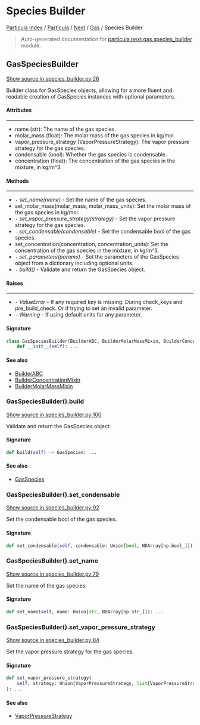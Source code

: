 # Species Builder

[Particula Index](../../../README.md#particula-index) / [Particula](../../index.md#particula) / [Next](../index.md#next) / [Gas](./index.md#gas) / Species Builder

> Auto-generated documentation for [particula.next.gas.species_builder](https://github.com/Gorkowski/particula/blob/main/particula/next/gas/species_builder.py) module.

## GasSpeciesBuilder

[Show source in species_builder.py:26](https://github.com/Gorkowski/particula/blob/main/particula/next/gas/species_builder.py#L26)

Builder class for GasSpecies objects, allowing for a more fluent and
readable creation of GasSpecies instances with optional parameters.

#### Attributes

----------
- name (str): The name of the gas species.
- molar_mass (float): The molar mass of the gas species in kg/mol.
- vapor_pressure_strategy (VaporPressureStrategy): The vapor pressure
    strategy for the gas species.
- condensable (bool): Whether the gas species is condensable.
- concentration (float): The concentration of the gas species in the
    mixture, in kg/m^3.

#### Methods

-------
- `-` *set_name(name)* - Set the name of the gas species.
- set_molar_mass(molar_mass, molar_mass_units): Set the molar mass of the
    gas species in kg/mol.
- `-` *set_vapor_pressure_strategy(strategy)* - Set the vapor pressure strategy
    for the gas species.
- `-` *set_condensable(condensable)* - Set the condensable bool of the gas
    species.
- set_concentration(concentration, concentration_units): Set the
    concentration of the gas species in the mixture, in kg/m^3.
- `-` *set_parameters(params)* - Set the parameters of the GasSpecies object from
    a dictionary including optional units.
- `-` *build()* - Validate and return the GasSpecies object.

#### Raises

------
- `-` *ValueError* - If any required key is missing. During check_keys and
    pre_build_check. Or if trying to set an invalid parameter.
- `-` *Warning* - If using default units for any parameter.

#### Signature

```python
class GasSpeciesBuilder(BuilderABC, BuilderMolarMassMixin, BuilderConcentrationMixin):
    def __init__(self): ...
```

#### See also

- [BuilderABC](../abc_builder.md#builderabc)
- [BuilderConcentrationMixin](../abc_builder.md#builderconcentrationmixin)
- [BuilderMolarMassMixin](../abc_builder.md#buildermolarmassmixin)

### GasSpeciesBuilder().build

[Show source in species_builder.py:100](https://github.com/Gorkowski/particula/blob/main/particula/next/gas/species_builder.py#L100)

Validate and return the GasSpecies object.

#### Signature

```python
def build(self) -> GasSpecies: ...
```

#### See also

- [GasSpecies](./species.md#gasspecies)

### GasSpeciesBuilder().set_condensable

[Show source in species_builder.py:92](https://github.com/Gorkowski/particula/blob/main/particula/next/gas/species_builder.py#L92)

Set the condensable bool of the gas species.

#### Signature

```python
def set_condensable(self, condensable: Union[bool, NDArray[np.bool_]]): ...
```

### GasSpeciesBuilder().set_name

[Show source in species_builder.py:79](https://github.com/Gorkowski/particula/blob/main/particula/next/gas/species_builder.py#L79)

Set the name of the gas species.

#### Signature

```python
def set_name(self, name: Union[str, NDArray[np.str_]]): ...
```

### GasSpeciesBuilder().set_vapor_pressure_strategy

[Show source in species_builder.py:84](https://github.com/Gorkowski/particula/blob/main/particula/next/gas/species_builder.py#L84)

Set the vapor pressure strategy for the gas species.

#### Signature

```python
def set_vapor_pressure_strategy(
    self, strategy: Union[VaporPressureStrategy, list[VaporPressureStrategy]]
): ...
```

#### See also

- [VaporPressureStrategy](./vapor_pressure_strategies.md#vaporpressurestrategy)
